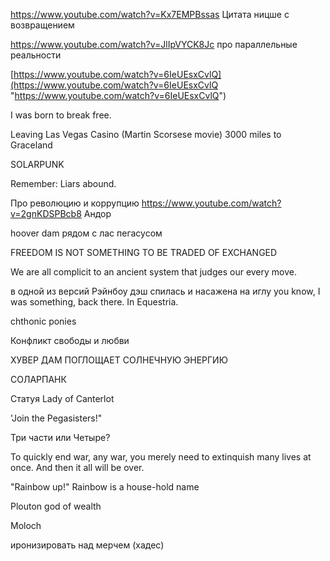 https://www.youtube.com/watch?v=Kx7EMPBssas
Цитата ницше с возвращением

https://www.youtube.com/watch?v=JlIpVYCK8Jc
про параллельные реальности


[https://www.youtube.com/watch?v=6IeUEsxCvlQ](https://www.youtube.com/watch?v=6IeUEsxCvlQ "https://www.youtube.com/watch?v=6IeUEsxCvlQ")

I was born to break free.

Leaving Las Vegas
Casino (Martin Scorsese movie)
3000 miles to Graceland


SOLARPUNK

Remember: Liars abound.

Про революцию и коррупцию
https://www.youtube.com/watch?v=2gnKDSPBcb8
Андор


hoover dam рядом с лас пегасусом

FREEDOM IS NOT SOMETHING TO BE TRADED OF EXCHANGED

We are all complicit to an ancient system that judges our every move.


в одной из версий Рэйнбоу дэш спилась и насажена на иглу
you know, I was something, back there. In Equestria.


chthonic ponies

Конфликт свободы и любви

ХУВЕР ДАМ ПОГЛОЩАЕТ СОЛНЕЧНУЮ ЭНЕРГИЮ

СОЛАРПАНК

Статуя Lady of Canterlot

'Join the Pegasisters!"

Три части или Четыре?



To quickly end war, any war, you merely need to extinquish many lives at once. And then it all will be over.

"Rainbow up!"
Rainbow is a house-hold name


Plouton
god of wealth

Moloch

иронизировать над мерчем
(хадес)